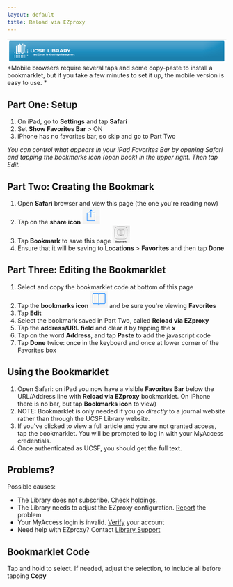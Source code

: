 ```yaml
---
layout: default
title: Reload via EZproxy
---
```

![UCSF Library](img/ucsf_header_basic.png)
*Mobile browsers require several taps and some copy-paste to install a bookmarklet, but if you take a few minutes to set it up, the mobile version is easy to use. *

## Part One: Setup
1. On iPad, go to **Settings** and tap **Safari**
2. Set **Show Favorites Bar** > ON
3. iPhone has no favorites bar, so skip and go to Part Two

*You can control what appears in your iPad Favorites Bar by opening Safari and tapping the bookmarks icon (open book) in the upper right. Then tap Edit.*

## Part Two: Creating the Bookmark
1. Open **Safari** browser and view this page (the one you're reading now)
2. Tap on the **share icon** ![share icon](img/share-icon.png)
3. Tap **Bookmark** to save this page ![bookmark icon](img/bookmark-icon.png)
4. Ensure that it will be saving to **Locations** > **Favorites** and then tap **Done**

## Part Three: Editing the Bookmarklet
1. Select and copy the bookmarklet code at bottom of this page
2. Tap the **bookmarks icon** ![bookmark no text](img/bookmark-icon-notext.png) and be sure you're viewing **Favorites**
3. Tap **Edit**
4. Select the bookmark saved in Part Two, called **Reload via EZproxy**
5. Tap the **address/URL field** and clear it by tapping the **x**
6. Tap on the word **Address**, and tap **Paste** to add the javascript code
7. Tap **Done** twice: once in the keyboard and once at lower corner of the Favorites box

## Using the Bookmarklet
1. Open Safari: on iPad you now have a visible **Favorites Bar** below the URL/Address line with **Reload via EZproxy** bookmarklet. On iPhone there is no bar, but tap **Bookmarks icon** to view)
2. NOTE: Bookmarklet is only needed if you go *directly* to a journal website rather than through the UCSF Library website.
3. If you've clicked to view a full article and you are not granted access, tap the bookmarklet. You will be prompted to log in with your MyAccess credentials.
4. Once authenticated as UCSF, you should get the full text.

## Problems?
Possible causes:

-	The Library does not subscribe. Check [holdings.](http://ucsf.worldcat.org/m/)
-	The Library needs to adjust the EZproxy configuration. [Report](http://m.ucsf.edu/#/library/help) the problem
-	Your MyAccess login is invalid. [Verify](https://myaccess.ucsf.edu/) your account
-	Need help with EZproxy? Contact [Library Support](http://m.ucsf.edu/#/library/help)

## Bookmarklet Code
Tap and hold to select. If needed, adjust the selection, to include all before tapping **Copy**
